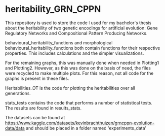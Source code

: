 # heritability_GRN_CPPN
This repository is used to store the code I used for my bachelor's thesis about the heritability of two genetic encodings for artificial evolution: Gene Regulatory Networks and Compositional Pattern Producing Networks.

behavioural_heritability_functions and morphological behavioural_heritability_functions both contain functions for their respective properties.
This includes calculations and the simpler visualizations.

For the remaining graphs, this was manually done when needed in Plotting1 and Plotting2. However, as this was done on the basis of need, the files were recycled to make multiple plots.
For this reason, not all code for the graphs is present in these files.

Heritabilities_OT is the code for plotting the heritabilities over all generations.

stats_tests contains the code that performs a number of statistical tests. The results are found in results_stats.

The datasets can be found at https://www.kaggle.com/datasets/kevinbrachthuizen/grncppn-evolution-data/data and should be placed in a folder named 'experiments_data'